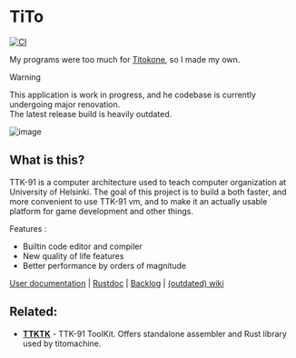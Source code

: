 # TiTo

[![CI](https://github.com/sevonj/titomachine/actions/workflows/main.yml/badge.svg)](https://github.com/sevonj/titomachine/actions/workflows/main.yml)  

My programs were too much for [Titokone](https://www.cs.helsinki.fi/group/titokone/), so I made my own.

> [!WARNING]  
> This application is work in progress, and he codebase is currently undergoing major renovation.  
> The latest release build is heavily outdated.

![image](https://user-images.githubusercontent.com/100710152/230110624-c4e512e7-bed8-4f5e-9495-9f62e89f08a0.png)

## What is this?
TTK-91 is a computer architecture used to teach computer organization at University of Helsinki.
The goal of this project is to build a both faster, and more convenient to use TTK-91 vm,
and to make it an actually usable platform for game development and other things.

Features :
- Builtin code editor and compiler
- New quality of life features
- Better performance by orders of magnitude

[User documentation](https://sevonj.github.io/titouserdoc) |
[Rustdoc](https://sevonj.github.io/titomachine) |
[Backlog](https://github.com/users/sevonj/projects/3/views/2) |
[(outdated) wiki](https://github.com/sevonj/titomachine/wiki)  

## Related:
- [**TTKTK**](https://github.com/sevonj/ttktk) - TTK-91 ToolKit. Offers standalone assembler and Rust library used by titomachine.

